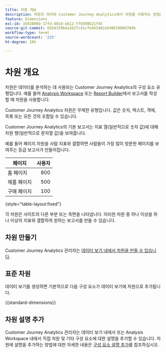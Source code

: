 ```yaml
---
title: 차원 개요
description: 차원의 의미와 Customer Journey Analytics에서 차원을 사용하는 방법을 알아봅니다
feature: Dimensions
exl-id: 3592808b-17fd-401d-ab12-ff0308b21f45
source-git-commit: 65b4339b4a1b27c41cfe442482a54661989d704b
workflow-type: tm+mt
source-wordcount: '225'
ht-degree: 26%

---
```


# 차원 개요

차원은 데이터를 분석하는 데 사용되는 Customer Journey Analytics의 구성 요소 유형입니다. 예를 들어 [Analysis Workspace](/help/analysis-workspace/home.md) 또는 [Report Builder](/help/report-builder/rb-overview.md)에서 보고서를 작성할 때 차원을 사용합니다.

Customer Journey Analytics 차원은 무제한 유형입니다. 값은 숫자, 텍스트, 객체, 목록 또는 모든 것의 조합일 수 있습니다.

Customer Journey Analytics의 기본 보고서는 지표 열(일반적으로 숫자 값)에 대해 차원 행(일반적으로 문자열 값)을 보여줍니다.

예를 들어 페이지 차원을 사람 지표와 결합하면 사람들이 가장 많이 방문한 페이지를 보여주는 등급 보고서가 만들어집니다.

| 페이지 | 사용자 |
| --- | ---: |
| 홈 페이지 | 800 |
| 제품 페이지 | 500 |
| 구매 페이지 | 100 |

{style="table-layout:fixed"}

각 차원은 사이트의 다른 부분 또는 측면을 나타냅니다. 이러한 차원 중 하나 이상을 하나 이상의 지표와 결합하여 원하는 보고서를 만들 수 있습니다.


## 차원 만들기

Customer Journey Analytics 관리자는 [데이터 보기 내에서 차원을 만들 수 있습니다](/help/data-views/create-dataview.md#components).

## 표준 차원

데이터 보기를 생성하면 기본적으로 다음 구성 요소가 데이터 보기에 차원으로 추가됩니다.

{{standard-dimensions}}


## 차원 설명 추가

Customer Journey Analytics 관리자는 데이터 보기 내에서 또는 Analysis Workspace 내에서 직접 차원 및 기타 구성 요소에 대한 설명을 추가할 수 있습니다. 차원에 설명을 추가하는 방법에 대한 자세한 내용은 [구성 요소 설명 추가](/help/components/add-component-descriptions.md)를 참조하십시오.

